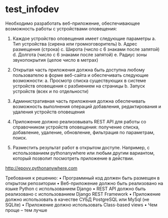 # test_infodev
Необходимо разработать веб-приложение, обеспечивающее возможность работы с устройствами оповещения:
 
1.    Каждое устройство оповещения имеет следующие параметры
a.    Тип устройства (сирена или громкоговоритель)
b.    Адрес размещения (строка)
c.    Широта (число с 6 знаками после запятой)
d.    Долгота (число с 6 знаками после запятой)
e.    Радиус зоны звукопокрытия (целое число в метрах)
 
2.    Открытая часть приложения должна быть доступна любому пользователю в форме веб-сайта и обеспечивать следующие возможности:
a.    Просмотр списка существующих в системе устройств оповещения с разбиением на страницы
b.    Запуск устройств (всех и по отдельности)
3.    Административная часть приложения должна обеспечивать возможность выполнения операций добавления, редактирования и удаления устройств оповещения
4.    Приложение должно реализовывать REST API для работы со справочником устройств оповещения: получение списка, добавление, удаление, обновление, фильтрация по параметрам, поиск.
5.    Разместить результат работ в открытом доступе. Например, с использованием pythonanywhere или любым другим вариантом, который позволит посмотреть приложение в действии.
 
 http://epovv.pythonanywhere.com
 
Требования к решению:
•    Программный код должен быть размещен в открытом репозитории
•    Веб-приложение должно быть реализовано на языке Python с использованием Django
•    REST API должно быть реализовано с использованием Django REST Framework
•    Приложение должно использовать в качестве СУБД PostgreSQL или MySql (не SQLite)
•    Приложение должно использовать Class-based views
•    Чем проще – тем лучше

